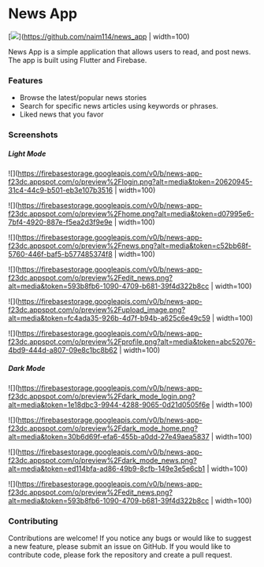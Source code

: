# News App

[![](https://firebasestorage.googleapis.com/v0/b/news-app-f23dc.appspot.com/o/preview%2Flogo_main.png?alt=media&token=f8b36c95-b5d1-4a63-9c31-34bff600f17c)](https://github.com/naim114/news_app | width=100)

News App is a simple application that allows users to read, and post news. The app is built using Flutter and Firebase.

### Features
- Browse the latest/popular news stories
- Search for specific news articles using keywords or phrases.
- Liked news that you favor

### Screenshots
##### Light Mode
![](https://firebasestorage.googleapis.com/v0/b/news-app-f23dc.appspot.com/o/preview%2Flogin.png?alt=media&token=20620945-31c4-44c9-b501-eb3e107b3516 | width=100)

![](https://firebasestorage.googleapis.com/v0/b/news-app-f23dc.appspot.com/o/preview%2Fhome.png?alt=media&token=d07995e6-7bf4-4920-887e-f5ea2d3f9e9e | width=100)

![](https://firebasestorage.googleapis.com/v0/b/news-app-f23dc.appspot.com/o/preview%2Fnews.png?alt=media&token=c52bb68f-5760-446f-baf5-b577485374f8 | width=100)

![](https://firebasestorage.googleapis.com/v0/b/news-app-f23dc.appspot.com/o/preview%2Fedit_news.png?alt=media&token=593b8fb6-1090-4709-b681-39f4d322b8cc | width=100)

![](https://firebasestorage.googleapis.com/v0/b/news-app-f23dc.appspot.com/o/preview%2Fupload_image.png?alt=media&token=fc4ada35-926b-4d7f-b94b-a625c6e49c59 | width=100)

![](https://firebasestorage.googleapis.com/v0/b/news-app-f23dc.appspot.com/o/preview%2Fprofile.png?alt=media&token=abc52076-4bd9-444d-a807-09e8c1bc8b62 | width=100)

##### Dark Mode
![](https://firebasestorage.googleapis.com/v0/b/news-app-f23dc.appspot.com/o/preview%2Fdark_mode_login.png?alt=media&token=1e18dbc3-9944-4288-9065-0d21d0505f6e | width=100)

![](https://firebasestorage.googleapis.com/v0/b/news-app-f23dc.appspot.com/o/preview%2Fdark_mode_home.png?alt=media&token=30b6d69f-efa6-455b-a0dd-27e49aea5837 | width=100)

![](https://firebasestorage.googleapis.com/v0/b/news-app-f23dc.appspot.com/o/preview%2Fdark_mode_news.png?alt=media&token=ed114bfa-ad86-49b9-8cfb-149e3e5e6cb1 | width=100)

![](https://firebasestorage.googleapis.com/v0/b/news-app-f23dc.appspot.com/o/preview%2Fedit_news.png?alt=media&token=593b8fb6-1090-4709-b681-39f4d322b8cc | width=100)

### Contributing
Contributions are welcome! If you notice any bugs or would like to suggest a new feature, please submit an issue on GitHub. If you would like to contribute code, please fork the repository and create a pull request.

